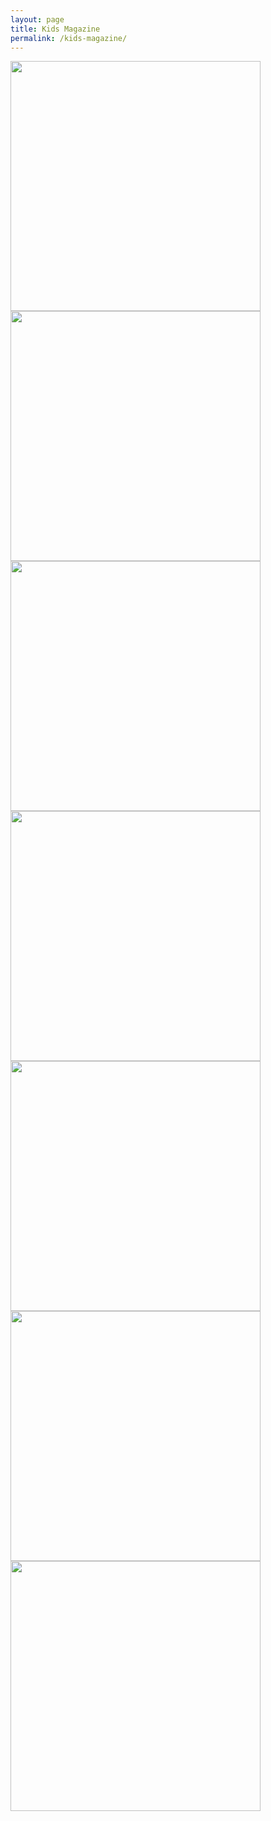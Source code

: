 ```yaml
---
layout: page
title: Kids Magazine
permalink: /kids-magazine/
---
```


<img src="{{ site.baseurl }}\assets\images\kids-magazine\kid-magazine-1.jpg" width="400"/>

<img src="{{ site.baseurl }}\assets\images\kids-magazine\kid-magazine-2.jpg" width="400"/>

<img src="{{ site.baseurl }}\assets\images\kids-magazine\kid-magazine-3.jpg" width="400"/>

<img src="{{ site.baseurl }}\assets\images\kids-magazine\kid-magazine-4.jpg" width="400"/>

<img src="{{ site.baseurl }}\assets\images\kids-magazine\kid-magazine-5.jpg" width="400"/>

<img src="{{ site.baseurl }}\assets\images\kids-magazine\kid-magazine-6.jpg" width="400"/>

<img src="{{ site.baseurl }}\assets\images\kids-magazine\kid-magazine-7.jpg" width="400"/>

